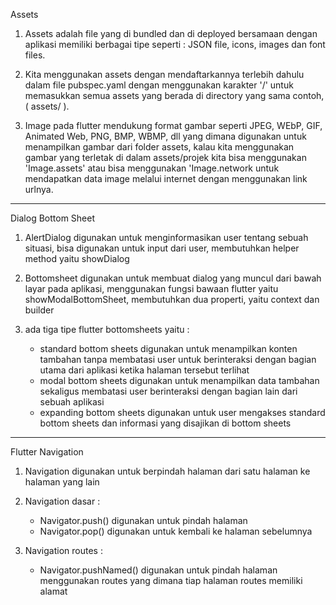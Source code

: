 Assets

1. Assets adalah file yang di bundled dan di deployed bersamaan dengan aplikasi memiliki berbagai tipe seperti : JSON file, icons, images dan font files.

2. Kita menggunakan assets dengan mendaftarkannya terlebih dahulu dalam file pubspec.yaml dengan menggunakan karakter '/' untuk memasukkan semua assets yang berada di directory yang sama contoh,( assets/ ).

3. Image pada flutter mendukung format gambar seperti JPEG, WEbP, GIF, Animated Web, PNG, BMP, WBMP, dll yang dimana digunakan untuk menampilkan gambar dari folder assets, kalau kita menggunakan gambar yang terletak di dalam assets/projek kita bisa menggunakan 'Image.assets' atau bisa menggunakan 'Image.network untuk mendapatkan data image melalui internet dengan menggunakan link urlnya.

--------------------------------------------------------------

Dialog Bottom Sheet

1. AlertDialog digunakan untuk menginformasikan user tentang sebuah situasi, bisa digunakan untuk input dari user, membutuhkan helper method yaitu showDialog

2. Bottomsheet digunakan untuk membuat dialog yang muncul dari bawah layar pada aplikasi, menggunakan fungsi bawaan flutter yaitu showModalBottomSheet, membutuhkan dua properti, yaitu context dan builder

3. ada tiga tipe flutter bottomsheets yaitu :
    - standard bottom sheets digunakan untuk menampilkan konten tambahan tanpa membatasi user untuk berinteraksi dengan bagian utama dari aplikasi ketika halaman tersebut terlihat
    - modal bottom sheets digunakan untuk menampilkan data tambahan sekaligus membatasi user berinteraksi dengan bagian lain dari sebuah aplikasi
    - expanding bottom sheets digunakan untuk user mengakses standard bottom sheets dan informasi yang disajikan di bottom sheets

--------------------------------------------------------------

Flutter Navigation

1. Navigation digunakan untuk berpindah halaman dari satu halaman ke halaman yang lain

2. Navigation dasar :
    - Navigator.push() digunakan untuk pindah halaman
    - Navigator.pop() digunakan untuk kembali ke halaman sebelumnya
   
3. Navigation routes :
    - Navigator.pushNamed() digunakan untuk pindah halaman menggunakan routes yang dimana tiap halaman routes memiliki alamat
